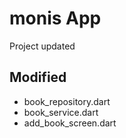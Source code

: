 # monis App
Project updated

## Modified
- book_repository.dart
- book_service.dart
- add_book_screen.dart